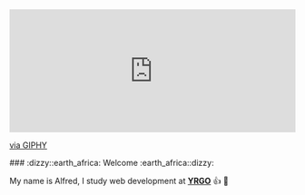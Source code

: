 <div style="width:100%;height:0;padding-bottom:43%;position:relative;"><iframe src="https://giphy.com/embed/xTiIzJSKB4l7xTouE8" width="100%" height="100%" style="position:absolute" frameBorder="0" class="giphy-embed" allowFullScreen></iframe></div><p><a href="https://giphy.com/gifs/starwars-star-wars-episode-3-xTiIzJSKB4l7xTouE8">via GIPHY</a></p>
### :dizzy::earth_africa: Welcome :earth_africa::dizzy:

My name is Alfred, I study web development at [**YRGO**](https://www.yrgo.se/utbildningar/webbutvecklare/ "YRGO") :+1: :seedling: 
